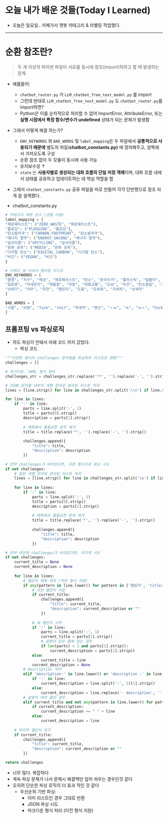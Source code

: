 # 오늘 내가 배운 것들(Today I Learned)

- 오늘은 일요일.. 카페가서 챗봇 카테고리 & 라벨링 작업했다.

---

# 순환 참조란?

>  두 개 이상의 파이썬 파일이 서로를 동시에 참조(import)하려고 할 때 발생하는 문제

- 예를들어:
    - `chatbot_router.py` 가 `LLM_chatbot_free_text_model.py` 를 import
    - 그런데 반대로 `LLM_chatbot_free_text_model.py` 도 `chatbot_router.py`를 import하면?
    - Python은 이를 순차적으로 처리할 수 없어 ImportError, AttributeError, 또는 **실행 시점에서 특정 함수/변수가 undefined** 상태가 되는 문제가 발생함

- 그래서 어떻게 해결 하는가?
    - `ENV_KEYWORDS` 와 `BAD_WORDS` 및 `label_mapping`은  두 파일에서 **공통적으로 사용되기 때문에** 별도의 파일(**chatbot_constants.py)** 에 정의해두고, 양쪽에서 가져오도록 구성
    - 순환 참조 없이 두 모듈이 동시에 사용 가능
    - 유지보수성 ↑
    - `state` 는 **사용자별로 생성되는 대화 흐름의 단일 저장 객체**이며, 대화 흐름 내에서 상태를 공유하고 업데이트하는 데 핵심 역할을 함
- 그래서 `chatbot_constants.py` 공유 파일을 따로 만들어 각각 단반향으로 참조 되게 끔 설계했다.

+ chatbot_constants.py

```python
# 카테고리 매핑 상수 (공통 사용)
label_mapping = {
"제로웨이스트": ("ZERO_WASTE", "제로웨이스트"),
"플로깅": ("PLOGGING", "플로깅"),
"탄소발자국": ("CARBON_FOOTPRINT", "탄소발자국"),
"에너지 절약": ("ENERGY_SAVING", "에너지 절약"),
"업사이클": ("UPCYCLING", "업사이클"),
"문화 공유": ("MEDIA", "문화 공유"),
"디지털 탄소": ("DIGITAL_CARBON", "디지털 탄소"),
"비건": ("VEGAN", "비건")
}

# 키워드 및 비속어 필터링 리스트
ENV_KEYWORDS = [
"환경", "지구", "에코", "제로웨이스트", "탄소", "분리수거", "플라스틱", "텀블러", "기후", "친환경",
"일회용", "미세먼지", "재활용", "자원", "대중교통", "도보", "비건", "탄소중립", "그린", "에너지",
"쓰레기", "아무", "추천", "챌린지", "도움", "도와줘", "자세히", "상세히"
]

BAD_WORDS = [
"시발", "씨발", "fuck", "shit", "개새끼", "병신", "ㅅㅂ", "ㅄ", "ㅂㅅ", "fuckyou", "asshole", "tlqkf", "ㅈ"
]
```

## 프롬프팅 vs 파싱로직

- 하도 파싱이 안돼서 아래 코드 까지 갔었다.
    + 파싱 코드

```python
"""다양한 형식의 challenges 문자열을 파싱하여 리스트로 변환"""
challenges = []

# 마크다운, YAML 형식 정리
challenges_str = challenges_str.replace('**', '').replace('-', '').strip()

# JSON 문자열 내부의 개행 문자로 분리된 리스트 처리
lines = [line.strip() for line in challenges_str.split('\\n') if line.strip()]

for line in lines:
    if ':' in line:
        parts = line.split(':', 1)
        title = parts[0].strip()
        description = parts[1].strip()
        
        # 제목에서 불필요한 문자 제거
        title = title.replace('*', '').replace('-', '').strip()
        
        challenges.append({
            "title": title,
            "description": description
        })

# 만약 challenges가 비어있다면, 다른 형식으로 파싱 시도
if not challenges:
    # 일반 개행 문자로 분리된 리스트 처리
    lines = [line.strip() for line in challenges_str.split('\n') if line.strip()]
    
    for line in lines:
        if ':' in line:
            parts = line.split(':', 1)
            title = parts[0].strip()
            description = parts[1].strip()
            
            # 제목에서 불필요한 문자 제거
            title = title.replace('*', '').replace('-', '').strip()
            
            challenges.append({
                "title": title,
                "description": description
            })

# 만약 여전히 challenges가 비어있다면, 마지막 시도
if not challenges:
    current_title = None
    current_description = None
    
    for line in lines:
        # 챌린지 제목 처리 (여러 형식 지원)
        if any(pattern in line.lower() for pattern in ['챌린지', 'title:', 'title :', ':']):
            # 이전 챌린지 저장
            if current_title:
                challenges.append({
                    "title": current_title,
                    "description": current_description or ""
                })
            
            # 새 챌린지 시작
            if ':' in line:
                parts = line.split(':', 1)
                current_title = parts[1].strip()
                # 설명이 같은 줄에 있는 경우
                if len(parts) > 1 and parts[1].strip():
                    current_description = parts[1].strip()
            else:
                current_title = line
            current_description = None
        # description 처리
        elif 'description:' in line.lower() or 'description :' in line.lower() or line.lower().startswith('- description'):
            if ':' in line:
                current_description = line.split(':', 1)[1].strip()
            else:
                current_description = line.replace('- description', '').strip()
        # 설명이 여러 줄인 경우
        elif current_title and not any(pattern in line.lower() for pattern in ['챌린지', 'title:', 'title :', ':']):
            if current_description:
                current_description += " " + line
            else:
                current_description = line
    
    # 마지막 챌린지 추가
    if current_title:
        challenges.append({
            "title": current_title,
            "description": current_description or ""
        })

return challenges
```

- 너무 많다. 복잡하다
- 계속 파싱 문제가 나서 문제시 해결책만 덮어 씌우는 경우인것 같다
- 오히려 단순한 파싱 로직이 더 효과 적인 것 같다
    - 우선순위 기반 파싱:
        - 이미 리스트인 경우 그대로 반환
        - JSON 파싱 시도
        - 마크다운 형식 처리 (이전 형식 지원)